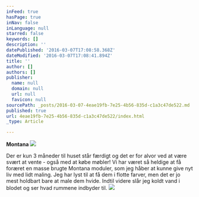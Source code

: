 ```yaml
---
inFeed: true
hasPage: true
inNav: false
inLanguage: null
starred: false
keywords: []
description: ''
datePublished: '2016-03-07T17:08:58.368Z'
dateModified: '2016-03-07T17:08:41.894Z'
title: ''
author: []
authors: []
publisher:
  name: null
  domain: null
  url: null
  favicon: null
sourcePath: _posts/2016-03-07-4eae19fb-7e25-4b56-835d-c1a3c47de522.md
published: true
url: 4eae19fb-7e25-4b56-835d-c1a3c47de522/index.html
_type: Article

---
```

**Montana**
![](https://the-grid-user-content.s3-us-west-2.amazonaws.com/af129186-50cf-4b46-8dd1-b7229eda188f.png)

Der er kun 3 måneder til huset står færdigt og det er for alvor ved at være svært at vente - også med at købe møbler! Vi har været så heldige at få foræret en masse brugte Montana moduler, som jeg håber at kunne give nyt liv med lidt maling. Jeg har lyst til at få dem i flotte farver, men det er jo mest holdbart bare at male dem hvide. Indtil videre slår jeg koldt vand i blodet og ser hvad rummene indbyder til.
![](https://the-grid-user-content.s3-us-west-2.amazonaws.com/29e6d09c-a56a-463e-96b7-51278c380306.png)